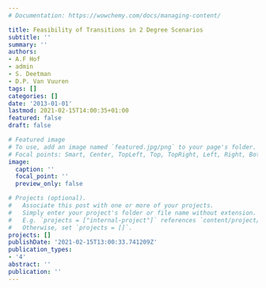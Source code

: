 ```yaml
---
# Documentation: https://wowchemy.com/docs/managing-content/

title: Feasibility of Transitions in 2 Degree Scenarios
subtitle: ''
summary: ''
authors:
- A.F Hof
- admin
- S. Deetman
- D.P. Van Vuuren
tags: []
categories: []
date: '2013-01-01'
lastmod: 2021-02-15T14:00:35+01:00
featured: false
draft: false

# Featured image
# To use, add an image named `featured.jpg/png` to your page's folder.
# Focal points: Smart, Center, TopLeft, Top, TopRight, Left, Right, BottomLeft, Bottom, BottomRight.
image:
  caption: ''
  focal_point: ''
  preview_only: false

# Projects (optional).
#   Associate this post with one or more of your projects.
#   Simply enter your project's folder or file name without extension.
#   E.g. `projects = ["internal-project"]` references `content/project/deep-learning/index.md`.
#   Otherwise, set `projects = []`.
projects: []
publishDate: '2021-02-15T13:00:33.741209Z'
publication_types:
- '4'
abstract: ''
publication: ''
---
```

